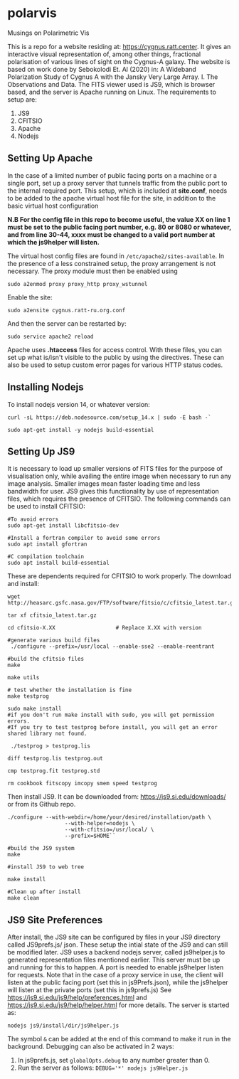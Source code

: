 # polarvis
Musings on Polarimetric Vis

This is a repo for a website residing at: https://cygnus.ratt.center. It gives an interactive visual representation of, among other things, fractional polarisation of various lines of sight on the Cygnus-A galaxy. The website is based on work done by Sebokolodi Et. Al (2020) in: A Wideband Polarization Study of Cygnus A with the Jansky Very Large Array. I. The Observations and Data. The FITS viewer used is JS9, which is browser based, and the server is Apache running on Linux. The requirements to setup are:
1. JS9
2. CFITSIO
3. Apache
4. Nodejs

## Setting Up Apache 
In the case of a limited number of public facing ports on a machine or a single port, set up a proxy server that tunnels traffic from the public port to the internal required port. This setup, which is included at **site.conf**, needs to be added to the apache virtual host file for the site, in addition to the basic virtual host configuration 

**N.B For the config file in this repo to become useful, the value XX on line 1 must be set to the public facing port number, e.g. 80 or 8080 or whatever, and from line 30-44, xxxx must be changed to a valid port number at which the js9helper will listen.**

The virtual host config files are found in `/etc/apache2/sites-available`. In the presence of a less constrained setup, the proxy arrangement is not necessary. The proxy module must then be enabled using

`sudo a2enmod proxy proxy_http proxy_wstunnel`

Enable the site:

`sudo a2ensite cygnus.ratt-ru.org.conf`

And then the server can be restarted by:

`sudo service apache2 reload`

Apache uses **.htaccess** files for access control. With these files, you can set up what is/isn't visible to the public by using the <Directory> directives. These can also be used to setup custom error pages for various HTTP status codes.

## Installing Nodejs

To install nodejs version 14, or whatever version:
```
curl -sL https://deb.nodesource.com/setup_14.x | sudo -E bash -`

sudo apt-get install -y nodejs build-essential
```

## Setting Up JS9
It is necessary to load up smaller versions of FITS files for the purpose of visualisation only, while availing the entire image when necessary to run any image analysis. Smaller images mean faster loading time and less bandwidth for user. JS9 gives this functionality by use of representation files, which requires the presence of CFITSIO. The following commands can be used to install CFITSIO:

```
#To avoid errors
sudo apt-get install libcfitsio-dev

#Install a fortran compiler to avoid some errors
sudo apt install gfortran

#C compilation toolchain
sudo apt install build-essential
```

These are dependents required for CFITSIO to work properly. The download and install:

```
wget http://heasarc.gsfc.nasa.gov/FTP/software/fitsio/c/cfitsio_latest.tar.gz

tar xf cfitsio_latest.tar.gz

cd cfitsio-X.XX                   # Replace X.XX with version

#generate various build files
 ./configure --prefix=/usr/local --enable-sse2 --enable-reentrant

#build the cfitsio files
make

make utils

# test whether the installation is fine
make testprog

sudo make install
#if you don't run make install with sudo, you will get permission errors. 
#If you try to test testprog before install, you will get an error shared library not found.

 ./testprog > testprog.lis

diff testprog.lis testprog.out

cmp testprog.fit testprog.std

rm cookbook fitscopy imcopy smem speed testprog
```

Then install JS9. It can be downloaded from: https://js9.si.edu/downloads/ or from its Github repo.

```
./configure --with-webdir=/home/your/desired/installation/path \
                  --with-helper=nodejs \
                  --with-cfitsio=/usr/local/ \
                  --prefix=$HOME``

#build the JS9 system
make

#install JS9 to web tree

make install

#Clean up after install
make clean
```

## JS9 Site Preferences
After install, the JS9 site can be configured by files in your JS9 directory called JS9prefs.js/ json. These setup the intial state of the JS9 and can still be modified later. JS9 uses a backend nodejs server, called js9helper.js to generated representation files mentioned earlier. This server must be up and running for this to happen. A port is needed to enable js9helper listen for requests. Note that in the case of a proxy service in use, the client will listen at the public facing port (set this in js9Prefs.json), while the js9helper will listen at the private ports (set this in js9prefs.js) See https://js9.si.edu/js9/help/preferences.html and https://js9.si.edu/js9/help/helper.html for more details. The server is started as:

`nodejs js9/install/dir/js9helper.js`

The symbol `&` can be added at the end of this command to make it run in the background. Debugging can also be activated in 2 ways:
1. In js9prefs.js, set `globalOpts.debug` to any number greater than 0.
2. Run the server as follows: `DEBUG='*' nodejs js9Helper.js`
